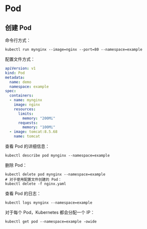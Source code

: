 # Pod

## 创建 Pod

命令行方式：

```shell
kubectl run mynginx --image=nginx --port=80 --namespace=example
```

配置文件方式：

```yaml
apiVersion: v1
kind: Pod
metadata:
  name: demo
  namespace: example
spec:
  containers:
  - name: mynginx
    image: nginx
    resources:
      limits:
        memory: "200Mi"
      requests:
        memory: "100Mi"
  - image: tomcat:8.5.68
    name: tomcat
```

查看 Pod 的详细信息：

```shell
kubectl describe pod mynginx --namespace=example
```

删除 Pod：

```shell
kubectl delete pod mynginx --namespace=example
# 对于使用配置文件创建的 Pod：
kubectl delete -f nginx.yaml
```

查看 Pod 的日志：

```shell
kubectl logs mynginx --namespace=example
```

对于每个 Pod，Kubernetes 都会分配一个 IP：

```shell
kubectl get pod --namespace=example -owide
```
